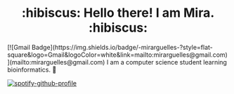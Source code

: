 <h1 align="center">
    :hibiscus: Hello there! I am Mira. :hibiscus:
</h1>
[![Gmail Badge](https://img.shields.io/badge/-mirarguelles-?style=flat-square&logo=Gmail&logoColor=white&link=mailto:mirarguelles@gmail.com)](mailto:mirarguelles@gmail.com)
I am a computer science student learning bioinformatics. 🧬  

[![spotify-github-profile](https://spotify-github-profile.vercel.app/api/view?uid=mirarguelles&cover_image=true&theme=novatorem&show_offline=false&background_color=121212&bar_color=53b14f&bar_color_cover=false)](https://spotify-github-profile.vercel.app/api/view?uid=mirarguelles&redirect=true)
